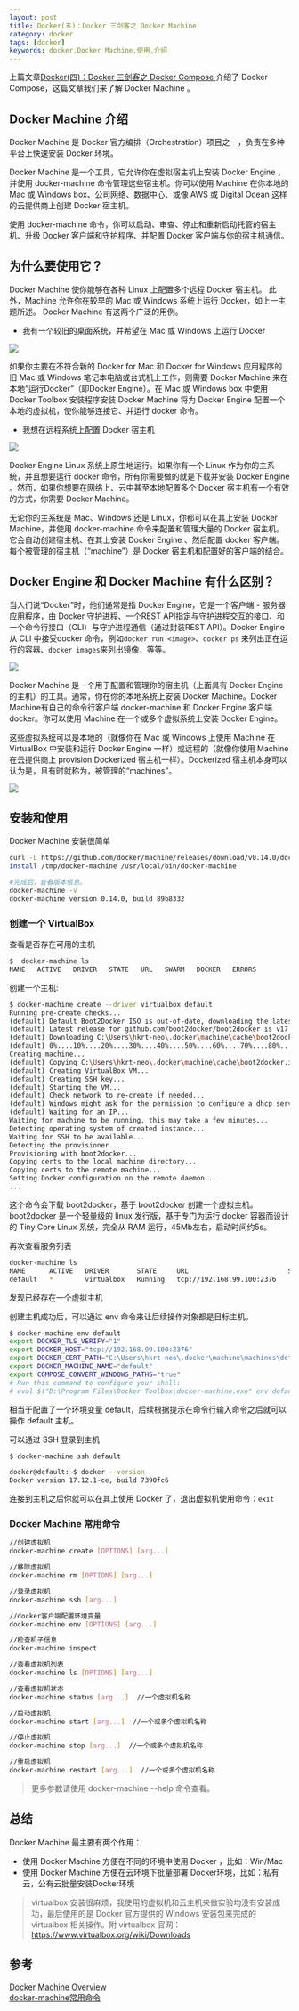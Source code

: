 ```yaml
---
layout: post
title: Docker(五)：Docker 三剑客之 Docker Machine
category: docker
tags: [docker]
keywords: docker,Docker Machine,使用,介绍
---
```


上篇文章[Docker(四)：Docker 三剑客之 Docker Compose ](http://www.ityouknow.com/docker/2018/03/22/docker-compose.html)介绍了 Docker Compose，这篇文章我们来了解 Docker Machine 。


## Docker Machine 介绍

Docker Machine 是 Docker 官方编排（Orchestration）项目之一，负责在多种平台上快速安装 Docker 环境。

Docker Machine 是一个工具，它允许你在虚拟宿主机上安装 Docker Engine ，并使用 docker-machine  命令管理这些宿主机。你可以使用 Machine 在你本地的 Mac 或 Windows box、公司网络、数据中心、或像 AWS 或 Digital Ocean 这样的云提供商上创建 Docker 宿主机。

使用 docker-machine 命令，你可以启动、审查、停止和重新启动托管的宿主机、升级 Docker 客户端和守护程序、并配置 Docker 客户端与你的宿主机通信。


## 为什么要使用它？

Docker Machine 使你能够在各种 Linux 上配置多个远程 Docker 宿主机。
此外，Machine 允许你在较早的 Mac 或 Windows 系统上运行 Docker，如上一主题所述。
Docker Machine 有这两个广泛的用例。

- 我有一个较旧的桌面系统，并希望在 Mac 或 Windows 上运行 Docker

![](http://www.mooooc.com/assets/images/2018/docker/machine-mac-win.png)

如果你主要在不符合新的 Docker for Mac 和 Docker for Windows 应用程序的旧 Mac 或 Windows 笔记本电脑或台式机上工作，则需要 Docker Machine 来在本地“运行Docker”（即Docker Engine）。在 Mac 或 Windows box 中使用 Docker Toolbox 安装程序安装 Docker Machine 将为 Docker Engine 配置一个本地的虚拟机，使你能够连接它、并运行 docker 命令。

- 我想在远程系统上配置 Docker 宿主机

![](http://www.mooooc.com/assets/images/2018/docker/provision-use-case.png)

Docker Engine Linux 系统上原生地运行。如果你有一个 Linux 作为你的主系统，并且想要运行 docker 命令，所有你需要做的就是下载并安装 Docker Engine 。然而，如果你想要在网络上、云中甚至本地配置多个 Docker 宿主机有一个有效的方式，你需要 Docker Machine。

无论你的主系统是 Mac、Windows 还是 Linux，你都可以在其上安装 Docker Machine，并使用 docker-machine 命令来配置和管理大量的 Docker 宿主机。它会自动创建宿主机、在其上安装 Docker Engine 、然后配置 docker 客户端。每个被管理的宿主机（“machine”）是 Docker 宿主机和配置好的客户端的结合。


## Docker Engine 和 Docker Machine 有什么区别？

当人们说“Docker”时，他们通常是指 Docker Engine，它是一个客户端 - 服务器应用程序，由 Docker 守护进程、一个REST API指定与守护进程交互的接口、和一个命令行接口（CLI）与守护进程通信（通过封装REST API）。Docker Engine 从 CLI 中接受docker 命令，例如`docker run <image>`、`docker ps` 来列出正在运行的容器、`docker images`来列出镜像，等等。

![](http://www.mooooc.com/assets/images/2018/docker/engine.png)


Docker Machine 是一个用于配置和管理你的宿主机（上面具有 Docker Engine 的主机）的工具。通常，你在你的本地系统上安装 Docker Machine。Docker Machine有自己的命令行客户端 docker-machine 和 Docker Engine 客户端 docker。你可以使用 Machine 在一个或多个虚拟系统上安装 Docker Engine。

这些虚拟系统可以是本地的（就像你在 Mac 或 Windows 上使用 Machine 在 VirtualBox 中安装和运行 Docker Engine 一样）或远程的（就像你使用 Machine 在云提供商上 provision Dockerized 宿主机一样）。Dockerized 宿主机本身可以认为是，且有时就称为，被管理的“machines”。


![](http://www.mooooc.com/assets/images/2018/docker/machine.png)


## 安装和使用

Docker Machine 安装很简单

``` sh
curl -L https://github.com/docker/machine/releases/download/v0.14.0/docker-machine-`uname -s`-`uname -m` >/tmp/docker-machine && \
install /tmp/docker-machine /usr/local/bin/docker-machine

#完成后，查看版本信息。
docker-machine -v
docker-machine version 0.14.0, build 89b8332
```

### 创建一个 VirtualBox 


查看是否存在可用的主机

``` sh
$  docker-machine ls
NAME   ACTIVE   DRIVER   STATE   URL   SWARM   DOCKER   ERRORS
```

创建一个主机:

``` sh
$ docker-machine create --driver virtualbox default
Running pre-create checks...
(default) Default Boot2Docker ISO is out-of-date, downloading the latest release...
(default) Latest release for github.com/boot2docker/boot2docker is v17.12.1-ce
(default) Downloading C:\Users\hkrt-neo\.docker\machine\cache\boot2docker.iso from https://github.com/boot2docker/boot2docker/releases/download/v17.12.1-ce/boot2docker.iso...
(default) 0%....10%....20%....30%....40%....50%....60%....70%....80%....90%....100%
Creating machine...
(default) Copying C:\Users\hkrt-neo\.docker\machine\cache\boot2docker.iso to C:\Users\hkrt-neo\.docker\machine\machines\default\boot2docker.iso...
(default) Creating VirtualBox VM...
(default) Creating SSH key...
(default) Starting the VM...
(default) Check network to re-create if needed...
(default) Windows might ask for the permission to configure a dhcp server. Sometimes, such confirmation window is minimized in the taskbar.
(default) Waiting for an IP...
Waiting for machine to be running, this may take a few minutes...
Detecting operating system of created instance...
Waiting for SSH to be available...
Detecting the provisioner...
Provisioning with boot2docker...
Copying certs to the local machine directory...
Copying certs to the remote machine...
Setting Docker configuration on the remote daemon...
...
```

这个命令会下载 boot2docker，基于 boot2docker 创建一个虚拟主机。boot2docker 是一个轻量级的 linux 发行版，基于专门为运行 docker 容器而设计的 Tiny Core Linux 系统，完全从 RAM 运行，45Mb左右，启动时间约5s。

再次查看服务列表 

``` sh
docker-machine ls
NAME      ACTIVE   DRIVER       STATE     URL                         SWARM   DOCKER        ERRORS
default   *        virtualbox   Running   tcp://192.168.99.100:2376           v17.12.1-ce
```

发现已经存在一个虚拟主机

创建主机成功后，可以通过 env 命令来让后续操作对象都是目标主机。

``` sh
$ docker-machine env default
export DOCKER_TLS_VERIFY="1"
export DOCKER_HOST="tcp://192.168.99.100:2376"
export DOCKER_CERT_PATH="C:\Users\hkrt-neo\.docker\machine\machines\default"
export DOCKER_MACHINE_NAME="default"
export COMPOSE_CONVERT_WINDOWS_PATHS="true"
# Run this command to configure your shell:
# eval $("D:\Program Files\Docker Toolbox\docker-machine.exe" env default)
```

相当于配置了一个环境变量 default，后续根据提示在命令行输入命令之后就可以操作 default 主机。


可以通过 SSH 登录到主机

``` sh
$ docker-machine ssh default

docker@default:~$ docker --version
Docker version 17.12.1-ce, build 7390fc6
```

连接到主机之后你就可以在其上使用 Docker 了，退出虚拟机使用命令：`exit `


###  Docker Machine 常用命令

``` sh
//创建虚拟机
docker-machine create [OPTIONS] [arg...]

//移除虚拟机
docker-machine rm [OPTIONS] [arg...]

//登录虚拟机
docker-machine ssh [arg...]

//docker客户端配置环境变量
docker-machine env [OPTIONS] [arg...]

//检查机子信息
docker-machine inspect

//查看虚拟机列表
docker-machine ls [OPTIONS] [arg...]

//查看虚拟机状态
docker-machine status [arg...]  //一个虚拟机名称

//启动虚拟机
docker-machine start [arg...]  //一个或多个虚拟机名称

//停止虚拟机
docker-machine stop [arg...]  //一个或多个虚拟机名称

//重启虚拟机
docker-machine restart [arg...]  //一个或多个虚拟机名称
```

> 更多参数请使用 docker-machine  --help 命令查看。

## 总结

Docker Machine 最主要有两个作用：

- 使用 Docker Machine 方便在不同的环境中使用 Docker ，比如：Win/Mac
- 使用 Docker Machine 方便在云环境下批量部署 Docker环境，比如：私有云，公有云批量安装Docker环境

> virtualbox 安装很麻烦，我使用的虚拟机和云主机来做实验均没有安装成功，最后使用的是 Docker 官方提供的 Windows 安装包来完成的 virtualbox 相关操作。附 virtualbox 官网：https://www.virtualbox.org/wiki/Downloads

## 参考

[Docker Machine Overview](https://docs.docker.com/machine/overview/)  
[docker-machine常用命令](http://blog.csdn.net/cnleocc/article/details/56513004)  
